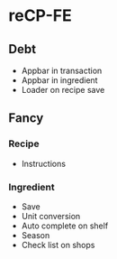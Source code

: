 # reCP-FE

## Debt

- Appbar in transaction
- Appbar in ingredient
- Loader on recipe save

## Fancy

### Recipe

- Instructions

### Ingredient

- Save
- Unit conversion
- Auto complete on shelf
- Season
- Check list on shops
